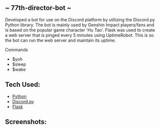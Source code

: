 ## ~ 77th-director-bot ~
<p>Developed a bot for use on the Discord platform by utilizing the Discord.py Python library. The bot is mainly used by Genshin Impact players/fans and is based on the popular game character 'Hu Tao'. Flask was used to create a web server that is pinged every 5 minutes using UptimeRobot. This is so the bot can run the web server and maintain its uptime.</p>
<p>Commands</p>
<ul>
  <li>$yoh</li>
  <li>$sleep</li>
  <li>$wake</li>
</ul>

## Tech Used:
- [Python](https://www.python.org/)
- [Discord.py](https://discordpy.readthedocs.io/en/stable/)
- [Flask](https://flask.palletsprojects.com/en/2.2.x/)

## Screenshots:

